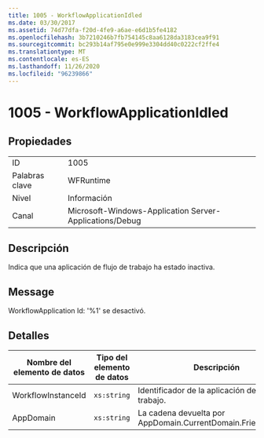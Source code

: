 ```yaml
---
title: 1005 - WorkflowApplicationIdled
ms.date: 03/30/2017
ms.assetid: 74d77dfa-f20d-4fe9-a6ae-e6d1b5fe4182
ms.openlocfilehash: 3b7210246b7fb754145c8aa6128da3183cea9f91
ms.sourcegitcommit: bc293b14af795e0e999e3304dd40c0222cf2ffe4
ms.translationtype: MT
ms.contentlocale: es-ES
ms.lasthandoff: 11/26/2020
ms.locfileid: "96239866"
---
```

# <a name="1005---workflowapplicationidled"></a>1005 - WorkflowApplicationIdled

## <a name="properties"></a>Propiedades  
  
|||  
|-|-|  
|ID|1005|  
|Palabras clave|WFRuntime|  
|Nivel|Información|  
|Canal|Microsoft-Windows-Application Server-Applications/Debug|  
  
## <a name="description"></a>Descripción  

 Indica que una aplicación de flujo de trabajo ha estado inactiva.  
  
## <a name="message"></a>Message  

 WorkflowApplication Id: '%1' se desactivó.  
  
## <a name="details"></a>Detalles  
  
|Nombre del elemento de datos|Tipo del elemento de datos|Descripción|  
|--------------------|--------------------|-----------------|  
|WorkflowInstanceId|`xs:string`|Identificador de la aplicación del flujo de trabajo.|  
|AppDomain|`xs:string`|La cadena devuelta por AppDomain.CurrentDomain.FriendlyName.|
